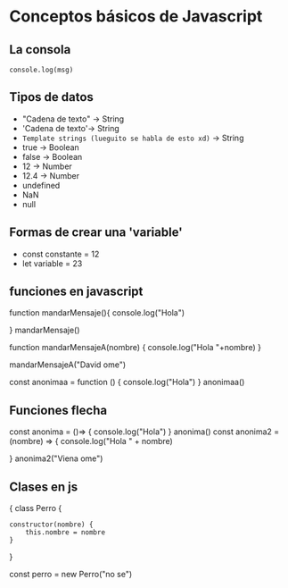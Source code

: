# Conceptos básicos de Javascript

## La consola 
    console.log(msg)
## Tipos de datos
- "Cadena de texto" -> String
- 'Cadena de texto'-> String
- `Template strings (lueguito se habla de esto xd)` -> String
- true  -> Boolean
- false -> Boolean
- 12 -> Number
- 12.4 -> Number
- undefined
- NaN
- null
## Formas de crear una 'variable'
- const constante = 12
- let variable = 23 

## funciones en javascript

function mandarMensaje(){
    console.log("Hola")
    
}
mandarMensaje() 

function mandarMensajeA(nombre) {
    console.log("Hola "+nombre)
}

mandarMensajeA("David ome")

const anonimaa = function () {
    console.log("Hola")
}
anonimaa()
## Funciones flecha
const anonima =  ()=> {
    console.log("Hola")
}
anonima()
const anonima2 = (nombre) => {
    console.log("Hola " + nombre)

}
anonima2("Viena ome")

## Clases en js 
{
class Perro {

    constructor(nombre) {
        this.nombre = nombre
    }
}

const perro = new Perro("no se")





